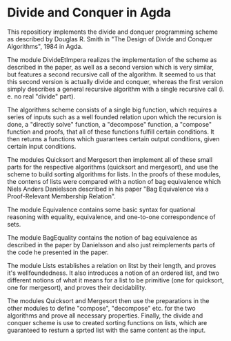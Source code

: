 # Divide and Conquer in Agda

This repositiory implements the divide and donquer programming scheme as described by  Douglas R. Smith in "The Design of Divide and Conquer Algorithms", 1984 in Agda. 

The module DivideEtImpera realizes the implementation of the scheme as described in the paper, as well as a second version which is very similar, but features a second recursive call of the algorithm. It seemed to us that this second version is actually divide and conquer, whereas the first version simply describes a general recursive algorithm with a single recursive call (i. e. no real "divide" part).

The algorithms scheme consists of a single big function, which requires a series of inputs such as a well founded relation upon which the recursion is done, a "directly solve" function, a "decompose" function, a "compose" function and proofs, that all of these functions fulfill certain conditions. It then returns a functions which guarantees certain output conditions, given certain input conditions.

The modules Quicksort and Mergesort then implement all of these small parts for the respective algorithms (quicksort and mergesort), and use the scheme to build sorting algorithms for lists. In the proofs of these modules, the contens of lists were compared with a notion of bag equivalence which Niels Anders Danielsson described in his paper "Bag Equivalence via a Proof-Relevant Membership Relation".

The module Equivalence contains some basic syntax for quational reasoning with equality, equivalence, and one-to-one correspondence of sets. 

The module BagEquality contains the notion of bag equivalence as described in the paper by Danielsson and also just reimplements parts of the code he presented in the paper.

The module Lists establishes a relation on litst by their length, and proves it's wellfoundedness. It also introduces a notion of an ordered list, and two different notions of what it means for a list to be primitive (one for quicksort, one for mergesort), and proves their decidability.

The modules Quicksort and Mergesort then use the preparations in the other modules to define "compose", "decompose" etc. for the two algorithms and prove all necessary properties. Finally, the divide and conquer scheme is use to created sorting functions on lists, which are guaranteed to resturn a sprted list with the same content as the input.  

